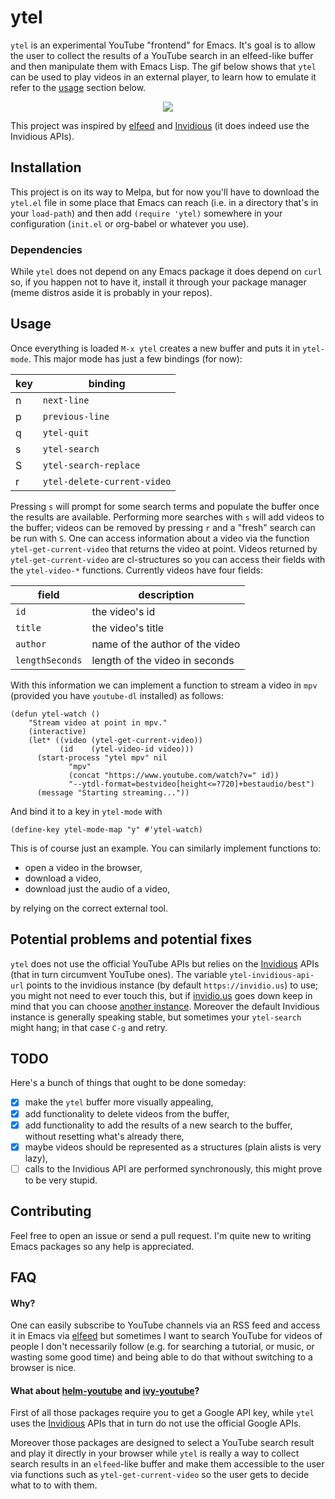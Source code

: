 # ytel
`ytel` is an experimental YouTube "frontend" for Emacs. It's goal is to allow the user to collect the results of a YouTube search in an elfeed-like buffer and then manipulate them with Emacs Lisp. The gif below shows that `ytel` can be used to play videos in an external player, to learn how to emulate it refer to the [usage](#usage) section below.

<p align="center">
  <img src="https://github.com/gRastello/ytel/blob/master/pic/demonstration.gif">
</p>

This project was inspired by [elfeed](https://github.com/skeeto/elfeed/) and [Invidious](https://github.com/omarroth/invidious) (it does indeed use the Invidious APIs).

## Installation
This project is on its way to Melpa, but for now you'll have to download the `ytel.el` file in some place that Emacs can reach (i.e. in a directory that's in your `load-path`) and then add `(require 'ytel)` somewhere in your configuration (`init.el` or org-babel or whatever you use).

### Dependencies
While `ytel` does not depend on any Emacs package it does depend on `curl` so, if you happen not to have it, install it through your package manager (meme distros aside it is probably in your repos).

## Usage
Once everything is loaded `M-x ytel` creates a new buffer and puts it in `ytel-mode`. This major mode has just a few bindings (for now):

| key | binding                     |
|-----|-----------------------------|
| n   | `next-line`                 |
| p   | `previous-line`             |
| q   | `ytel-quit`                 |
| s   | `ytel-search`               |
| S   | `ytel-search-replace`       |
| r   | `ytel-delete-current-video` |

Pressing `s` will prompt for some search terms and populate the buffer once the results are available. Performing more searches with `s` will add videos to the buffer; videos can be removed by pressing `r` and a "fresh" search can be run with `S`. One can access information about a video via the function `ytel-get-current-video` that returns the video at point. Videos returned by `ytel-get-current-video` are cl-structures so you can access their fields with the `ytel-video-*` functions. Currently videos have four fields:

| field           | description                     |
|-----------------|---------------------------------|
| `id`            | the video's id                  |
| `title`         | the video's title               |
| `author`        | name of the author of the video |
| `lengthSeconds` | length of the video in seconds  |

With this information we can implement a function to stream a video in `mpv` (provided you have `youtube-dl` installed) as follows:
```elisp
(defun ytel-watch ()
    "Stream video at point in mpv."
    (interactive)
    (let* ((video (ytel-get-current-video))
     	   (id    (ytel-video-id video)))
      (start-process "ytel mpv" nil
		     "mpv"
		     (concat "https://www.youtube.com/watch?v=" id))
		     "--ytdl-format=bestvideo[height<=?720]+bestaudio/best")
      (message "Starting streaming..."))
```

And bind it to a key in `ytel-mode` with
```elisp
(define-key ytel-mode-map "y" #'ytel-watch)
```

This is of course just an example. You can similarly implement functions to:
- open a video in the browser,
- download a video,
- download just the audio of a video,

by relying on the correct external tool.

## Potential problems and potential fixes
`ytel` does not use the official YouTube APIs but relies on the [Invidious](https://github.com/omarroth/invidious) APIs (that in turn circumvent YouTube ones). The variable `ytel-invidious-api-url` points to the invidious instance (by default `https://invidio.us`) to use; you might not need to ever touch this, but if [invidio.us](https://invidio.us) goes down keep in mind that you can choose [another instance](https://github.com/omarroth/invidious#invidious-instances). Moreover the default Invidious instance is generally speaking stable, but sometimes your `ytel-search` might hang; in that case `C-g` and retry.

## TODO
Here's a bunch of things that ought to be done someday:
- [X] make the `ytel` buffer more visually appealing,
- [X] add functionality to delete videos from the buffer,
- [X] add functionality to add the results of a new search to the buffer, without resetting what's already there,
- [X] maybe videos should be represented as a structures (plain alists is very lazy),
- [ ] calls to the Invidious API are performed synchronously, this might prove to be very stupid.

## Contributing
Feel free to open an issue or send a pull request. I'm quite new to writing Emacs packages so any help is appreciated.

## FAQ

#### Why?
One can easily subscribe to YouTube channels via an RSS feed and access it in Emacs via [elfeed](https://github.com/skeeto/elfeed/) but sometimes I want to search YouTube for videos of people I don't necessarily follow (e.g. for searching a tutorial, or music, or wasting some good time) and being able to do that without switching to a browser is nice.

#### What about [helm-youtube](https://github.com/maximus12793/helm-youtube) and [ivy-youtube](https://github.com/squiter/ivy-youtube)?
First of all those packages require you to get a Google API key, while `ytel` uses the [Invidious](https://github.com/omarroth/invidious) APIs that in turn do not use the official Google APIs.

Moreover those packages are designed to select a YouTube search result and play it directly in your browser while `ytel` is really a way to collect search results in an `elfeed`-like buffer and make them accessible to the user via functions such as `ytel-get-current-video` so the user gets to decide what to to with them.
